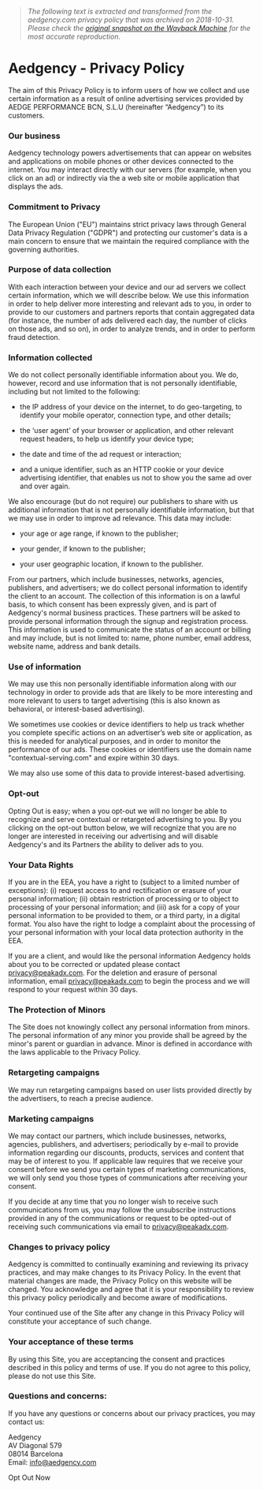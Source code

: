 > *The following text is extracted and transformed from the aedgency.com privacy policy that was archived on 2018-10-31. Please check the [original snapshot on the Wayback Machine](https://web.archive.org/web/20181031014339id_/https%3A//www.aedgency.com/privacy-policy) for the most accurate reproduction.*

# Aedgency - Privacy Policy

The aim of this Privacy Policy is to inform users of how we collect and use certain information as a result of online advertising services provided by AEDGE PERFORMANCE BCN, S.L.U (hereinafter “Aedgency”) to its customers.

### Our business

Aedgency technology powers advertisements that can appear on websites and applications on mobile phones or other devices connected to the internet. You may interact directly with our servers (for example, when you click on an ad) or indirectly via the a web site or mobile application that displays the ads.

### Commitment to Privacy

The European Union ("EU") maintains strict privacy laws through General Data Privacy Regulation ("GDPR") and protecting our customer's data is a main concern to ensure that we maintain the required compliance with the governing authorities.

### Purpose of data collection

With each interaction between your device and our ad servers we collect certain information, which we will describe below. We use this information in order to help deliver more interesting and relevant ads to you, in order to provide to our customers and partners reports that contain aggregated data (for instance, the number of ads delivered each day, the number of clicks on those ads, and so on), in order to analyze trends, and in order to perform fraud detection.

### Information collected

We do not collect personally identifiable information about you. We do, however, record and use information that is not personally identifiable, including but not limited to the following:

  * the IP address of your device on the internet, to do geo-targeting, to identify your mobile operator, connection type, and other details;

  * the ‘user agent’ of your browser or application, and other relevant request headers, to help us identify your device type;

  * the date and time of the ad request or interaction;

  * and a unique identifier, such as an HTTP cookie or your device advertising identifier, that enables us not to show you the same ad over and over again.




We also encourage (but do not require) our publishers to share with us additional information that is not personally identifiable information, but that we may use in order to improve ad relevance. This data may include:

  * your age or age range, if known to the publisher;

  * your gender, if known to the publisher;

  * your user geographic location, if known to the publisher.




From our partners, which include businesses, networks, agencies, publishers, and advertisers; we do collect personal information to identify the client to an account. The collection of this information is on a lawful basis, to which consent has been expressly given, and is part of Aedgency's normal business practices. These partners will be asked to provide personal information through the signup and registration process. This information is used to communicate the status of an account or billing and may include, but is not limited to: name, phone number, email address, website name, address and bank details.

### Use of information

We may use this non personally identifiable information along with our technology in order to provide ads that are likely to be more interesting and more relevant to users to target advertising (this is also known as behavioral, or interest-based advertising).

We sometimes use cookies or device identifiers to help us track whether you complete specific actions on an advertiser’s web site or application, as this is needed for analytical purposes, and in order to monitor the performance of our ads. These cookies or identifiers use the domain name "contextual-serving.com" and expire within 30 days.

We may also use some of this data to provide interest-based advertising.

### Opt-out

Opting Out is easy; when a you opt-out we will no longer be able to recognize and serve contextual or retargeted advertising to you. By you clicking on the opt-out button below, we will recognize that you are no longer are interested in receiving our advertising and will disable Aedgency's and its Partners the ability to deliver ads to you.

### Your Data Rights

If you are in the EEA, you have a right to (subject to a limited number of exceptions): (i) request access to and rectification or erasure of your personal information; (ii) obtain restriction of processing or to object to processing of your personal information; and (iii) ask for a copy of your personal information to be provided to them, or a third party, in a digital format. You also have the right to lodge a complaint about the processing of your personal information with your local data protection authority in the EEA.

If you are a client, and would like the personal information Aedgency holds about you to be corrected or updated please contact privacy@peakadx.com. For the deletion and erasure of personal information, email privacy@peakadx.com to begin the process and we will respond to your request within 30 days.

### The Protection of Minors

The Site does not knowingly collect any personal information from minors. The personal information of any minor you provide shall be agreed by the minor's parent or guardian in advance. Minor is defined in accordance with the laws applicable to the Privacy Policy.

### Retargeting campaigns

We may run retargeting campaigns based on user lists provided directly by the advertisers, to reach a precise audience.

### Marketing campaigns

We may contact our partners, which include businesses, networks, agencies, publishers, and advertisers; periodically by e-mail to provide information regarding our discounts, products, services and content that may be of interest to you. If applicable law requires that we receive your consent before we send you certain types of marketing communications, we will only send you those types of communications after receiving your consent.

If you decide at any time that you no longer wish to receive such communications from us, you may follow the unsubscribe instructions provided in any of the communications or request to be opted-out of receiving such communications via email to privacy@peakadx.com.

### Changes to privacy policy

Aedgency is committed to continually examining and reviewing its privacy practices, and may make changes to its Privacy Policy. In the event that material changes are made, the Privacy Policy on this website will be changed. You acknowledge and agree that it is your responsibility to review this privacy policy periodically and become aware of modifications.

Your continued use of the Site after any change in this Privacy Policy will constitute your acceptance of such change.

### Your acceptance of these terms

By using this Site, you are acceptancing the consent and practices described in this policy and terms of use. If you do not agree to this policy, please do not use this Site.

### Questions and concerns:

If you have any questions or concerns about our privacy practices, you may contact us:

Aedgency  
AV Diagonal 579  
08014 Barcelona  
Email: [info@aedgency.com](mailto:info@aedgency.com)

Opt Out Now
